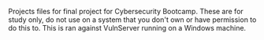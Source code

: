 Projects files for final project for Cybersecurity Bootcamp. These are for study only, do not use on a system that you don't own or have permission to do this to. 
This is ran against VulnServer running on a Windows machine. 
